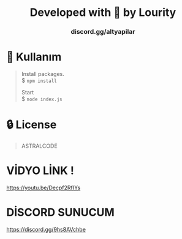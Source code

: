 <div align="center">
    <h1>Developed with 💙 by Lourity</h1>
    <h3>discord.gg/altyapilar</h3>
</div>

# 📜 Kullanım
> Install packages. \
> $ `npm install`
>
> Start \
> $ `node index.js`
# 🔒 License
> ASTRALCODE

# VİDYO LİNK !
https://youtu.be/Decpf2RfIYs

# DİSCORD SUNUCUM
https://discord.gg/9hs8AVchbe

